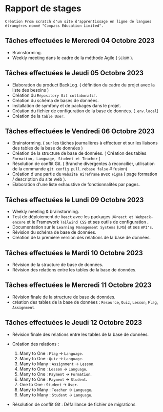 # Rapport de stages

```Le projet
Création From scratch d'un site d'apprentissage en ligne de langues étrangères nommé "Compass Education Limited".  
```

## Tâches effectuées le Mercredi 04 Octobre 2023

- Brainstorming.
- Weekly meeting dans le cadre de la méthode Agile ( `SCRUM` ).

## Tâches effectuées le Jeudi 05 Octobre 2023

- Elaboration du product BackLog. ( définition du cadre du projet avec la liste des besoins )
- Création du `Répository Git collaboratif`.
- Création du schéma de bases de données.
- Installation de symfony et de packages dans le projet.
- Création du fichier de configuration de la base de données. (`.env.local`)
- Création de la `table User`.

## Tâches effectuées le Vendredi 06 Octobre 2023

- Brainstorming. ( sur les tâches journalières à effectuer et sur les liaisons des tables de la base de données )
- Création de la structure de base de données. ( Création des tables `Formation, Language, Student et Teacher` )
- Résolution de conflit Git. ( Branche divergentes à réconcilier, utilisation de la commande `git config pull.rebase false` # fusion)
- Création d'une partie du `Website Wireframe` avec `Figma` ( page formation / description du site web ).
- Elaboration d'une liste exhaustive de fonctionnalités par pages.

## Tâches effectuées le Lundi 09 Octobre 2023

- Weekly meeting & brainstorming.
- Test de déploiement de `React` avec les packages `UXreact et Webpack-encore` et le Framework `Tailwind CSS` et ses outils de configuration  .
- Documentation sur le `Learning Management Systems` (`LMS`) et ses `API's`.
- Révision du schéma de base de données.
- Création de la première version des relations de la base de données.

## Tâches effectuées le Mardi 10 Octobre 2023

- Révision de la structure de base de données.
- Révision des relations entre les tables de la base de données.

## Tâches effectuées le Mercredi 11 Octobre 2023

- Révision finale de la structure de base de données.
- création des tables de la base de données : `Resource`, `Quiz`, `Lesson`, `Flag`, `Assignment`.

## Tâches effectuées le Jeudi 12 Octobre 2023

- Révision finale des relations entre les tables de la base de données.
- Création des relations :

    1. Many to One : `Flag` -> `Language`.
    2. Many to One : `Quiz` -> `Language`.
    3. Many to Many : `Assignment` -> `Lesson`.
    4. Many to One : `Lesson` -> `Language`.
    5. Many to One : `Payment` -> `Formation`.
    6. Many to One : `Payment` -> `Student`.
    7. One to One : `Student` -> `User`.
    8. Many to Many : `Teacher` -> `Language`.
    9. Many to Many : `Student` -> `Language`.

- Résolution de conflit Git : Défaillance de fichier de migrations.
